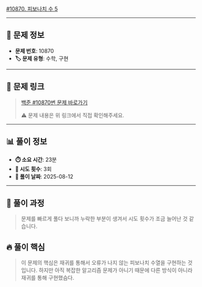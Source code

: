 [#10870. 피보나치 수 5](https://www.acmicpc.net/problem/10870)
<img src="https://static.solved.ac/tier_small/4.svg" width="16" height="16">

---

## 📍 문제 정보

- **문제 번호**: 10870
- **🏷️ 문제 유형**: 수학, 구현

---

## 📝 문제 링크

> [백준 #10870번 문제 바로가기](https://www.acmicpc.net/problem/10870)
> 
> ⚠️ 문제 내용은 위 링크에서 직접 확인해주세요.

---

## 📊 풀이 정보

- **⏱️ 소요 시간**: 23분
- **🔄 시도 횟수**: 3회
- **📅 풀이 날짜**: 2025-08-12

---

## 💭 풀이 과정

> 문제를 빠르게 풀다 보니까 누락한 부분이 생겨서 시도 횟수가 조금 늘어난 것 같습니다.

## 🔥 풀이 핵심

> 이 문제의 핵심은 재귀를 통해서 오류가 나지 않는 피보나치 수열을 구현하는 것입니다.
하지만 아직 복잡한 알고리즘 문제가 아니기 때문에 다른 방식이 아니라 재귀를 통해 구현했슴다.

